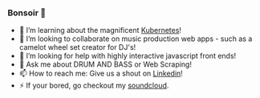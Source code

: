 ### Bonsoir 👋 

- 🌱 I’m learning about the magnificent [Kubernetes](https://kubernetes.io/)!
- 👯 I’m looking to collaborate on music production web apps - such as a camelot wheel set creator for DJ's!
- 🤔 I’m looking for help with highly interactive javascript front ends!
- 💬 Ask me about DRUM AND BASS or Web Scraping!
- 📫 How to reach me: Give us a shout on [Linkedin](https://www.linkedin.com/in/thomas-okeeffe-ml/)!
- ⚡ If your bored, go checkout my [soundcloud](https://soundcloud.com/djkeefdj). 
